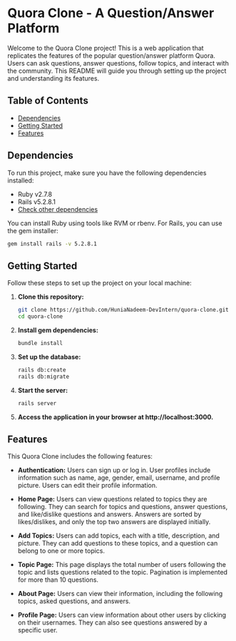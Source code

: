 # Quora Clone - A Question/Answer Platform

Welcome to the Quora Clone project! This is a web application that replicates the features of the popular question/answer platform Quora. Users can ask questions, answer questions, follow topics, and interact with the community. This README will guide you through setting up the project and understanding its features.

## Table of Contents

- [Dependencies](#dependencies)
- [Getting Started](#getting-started)
- [Features](#features)

## Dependencies

To run this project, make sure you have the following dependencies installed:

- Ruby v2.7.8
- Rails v5.2.8.1
- [Check other dependencies](https://github.com/HuniaNadeem-DevIntern/quora-clone/blob/master/Gemfile.lock)

You can install Ruby using tools like RVM or rbenv. For Rails, you can use the gem installer:

```bash
gem install rails -v 5.2.8.1
```
## Getting Started

Follow these steps to set up the project on your local machine:

1. **Clone this repository:**

    ```bash
    git clone https://github.com/HuniaNadeem-DevIntern/quora-clone.git
    cd quora-clone
    ```

2. **Install gem dependencies:**

    ```bash
    bundle install
    ```

3. **Set up the database:**

    ```bash
    rails db:create
    rails db:migrate
    ```

4. **Start the server:**

    ```bash
    rails server
    ```

5. **Access the application in your browser at http://localhost:3000.**

## Features

This Quora Clone includes the following features:

- **Authentication:** Users can sign up or log in. User profiles include information such as name, age, gender, email, username, and profile picture. Users can edit their profile information.

- **Home Page:** Users can view questions related to topics they are following. They can search for topics and questions, answer questions, and like/dislike questions and answers. Answers are sorted by likes/dislikes, and only the top two answers are displayed initially.

- **Add Topics:** Users can add topics, each with a title, description, and picture. They can add questions to these topics, and a question can belong to one or more topics.

- **Topic Page:** This page displays the total number of users following the topic and lists questions related to the topic. Pagination is implemented for more than 10 questions.

- **About Page:** Users can view their information, including the following topics, asked questions, and answers.

- **Profile Page:** Users can view information about other users by clicking on their usernames. They can also see questions answered by a specific user.


